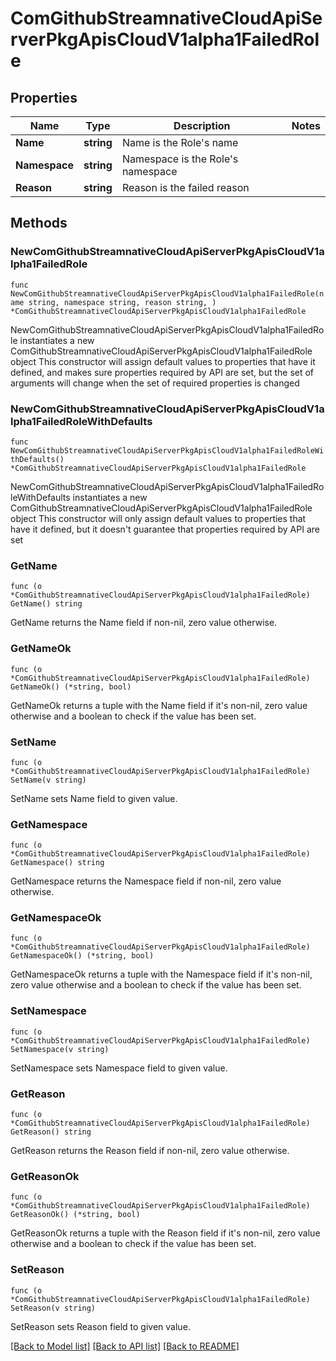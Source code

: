 # ComGithubStreamnativeCloudApiServerPkgApisCloudV1alpha1FailedRole

## Properties

Name | Type | Description | Notes
------------ | ------------- | ------------- | -------------
**Name** | **string** | Name is the Role&#39;s name | 
**Namespace** | **string** | Namespace is the Role&#39;s namespace | 
**Reason** | **string** | Reason is the failed reason | 

## Methods

### NewComGithubStreamnativeCloudApiServerPkgApisCloudV1alpha1FailedRole

`func NewComGithubStreamnativeCloudApiServerPkgApisCloudV1alpha1FailedRole(name string, namespace string, reason string, ) *ComGithubStreamnativeCloudApiServerPkgApisCloudV1alpha1FailedRole`

NewComGithubStreamnativeCloudApiServerPkgApisCloudV1alpha1FailedRole instantiates a new ComGithubStreamnativeCloudApiServerPkgApisCloudV1alpha1FailedRole object
This constructor will assign default values to properties that have it defined,
and makes sure properties required by API are set, but the set of arguments
will change when the set of required properties is changed

### NewComGithubStreamnativeCloudApiServerPkgApisCloudV1alpha1FailedRoleWithDefaults

`func NewComGithubStreamnativeCloudApiServerPkgApisCloudV1alpha1FailedRoleWithDefaults() *ComGithubStreamnativeCloudApiServerPkgApisCloudV1alpha1FailedRole`

NewComGithubStreamnativeCloudApiServerPkgApisCloudV1alpha1FailedRoleWithDefaults instantiates a new ComGithubStreamnativeCloudApiServerPkgApisCloudV1alpha1FailedRole object
This constructor will only assign default values to properties that have it defined,
but it doesn't guarantee that properties required by API are set

### GetName

`func (o *ComGithubStreamnativeCloudApiServerPkgApisCloudV1alpha1FailedRole) GetName() string`

GetName returns the Name field if non-nil, zero value otherwise.

### GetNameOk

`func (o *ComGithubStreamnativeCloudApiServerPkgApisCloudV1alpha1FailedRole) GetNameOk() (*string, bool)`

GetNameOk returns a tuple with the Name field if it's non-nil, zero value otherwise
and a boolean to check if the value has been set.

### SetName

`func (o *ComGithubStreamnativeCloudApiServerPkgApisCloudV1alpha1FailedRole) SetName(v string)`

SetName sets Name field to given value.


### GetNamespace

`func (o *ComGithubStreamnativeCloudApiServerPkgApisCloudV1alpha1FailedRole) GetNamespace() string`

GetNamespace returns the Namespace field if non-nil, zero value otherwise.

### GetNamespaceOk

`func (o *ComGithubStreamnativeCloudApiServerPkgApisCloudV1alpha1FailedRole) GetNamespaceOk() (*string, bool)`

GetNamespaceOk returns a tuple with the Namespace field if it's non-nil, zero value otherwise
and a boolean to check if the value has been set.

### SetNamespace

`func (o *ComGithubStreamnativeCloudApiServerPkgApisCloudV1alpha1FailedRole) SetNamespace(v string)`

SetNamespace sets Namespace field to given value.


### GetReason

`func (o *ComGithubStreamnativeCloudApiServerPkgApisCloudV1alpha1FailedRole) GetReason() string`

GetReason returns the Reason field if non-nil, zero value otherwise.

### GetReasonOk

`func (o *ComGithubStreamnativeCloudApiServerPkgApisCloudV1alpha1FailedRole) GetReasonOk() (*string, bool)`

GetReasonOk returns a tuple with the Reason field if it's non-nil, zero value otherwise
and a boolean to check if the value has been set.

### SetReason

`func (o *ComGithubStreamnativeCloudApiServerPkgApisCloudV1alpha1FailedRole) SetReason(v string)`

SetReason sets Reason field to given value.



[[Back to Model list]](../README.md#documentation-for-models) [[Back to API list]](../README.md#documentation-for-api-endpoints) [[Back to README]](../README.md)


